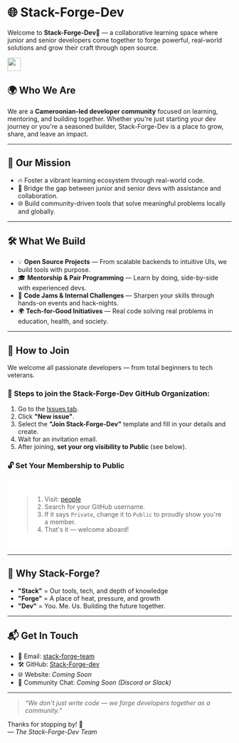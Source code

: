 # 🌐 **Stack-Forge-Dev** 

Welcome to **Stack-Forge-Dev**🚀 — a collaborative learning space where junior and senior developers come together to forge powerful, real-world solutions and grow their craft through open source.


<p align="left">
<a href="mailto:linksphere3@gmail.com" style="text-decoration:none">
  <img height="30" src = "https://img.shields.io/badge/gmail-c14438?&style=for-the-badge&logo=gmail&logoColor=white">
</a>
<br />

## 🌍 Who We Are

We are a **Cameroonian-led developer community** focused on learning, mentoring, and building together. Whether you're just starting your dev journey or you're a seasoned builder, Stack-Forge-Dev is a place to grow, share, and leave an impact.

---

## 🎯 Our Mission

- 🔥 Foster a vibrant learning ecosystem through real-world code.
- 🤝 Bridge the gap between junior and senior devs with assistance and collaboration.
- 🌐 Build community-driven tools that solve meaningful problems locally and globally.

---

## 🛠️ What We Build

- 💡 **Open Source Projects** — From scalable backends to intuitive UIs, we build tools with purpose.
- 🎓 **Mentorship & Pair Programming** — Learn by doing, side-by-side with experienced devs.
- 🚀 **Code Jams & Internal Challenges** — Sharpen your skills through hands-on events and hack-nights.
- 🌍 **Tech-for-Good Initiatives** — Real code solving real problems in education, health, and society.

---

## 🙌 How to Join

We welcome all passionate developers — from total beginners to tech veterans.

### 🧩 Steps to join the Stack-Forge-Dev GitHub Organization:

1. Go to the [Issues tab](https://github.com/Stack-Forge-dev/.github/issues).
2. Click **"New issue"**.
3. Select the **"Join Stack-Forge-Dev"** template and fill in your details and create.
4. Wait for an invitation email.
5. After joining, **set your org visibility to Public** (see below).

### 🔓 Set Your Membership to Public

<div style="background-color: white; padding: 20px; border-radius: 8px;">

> 1. Visit: [people](https://github.com/orgs/Stack-Forge-Dev/people)  
> 2. Search for your GitHub username.  
> 3. If it says `Private`, change it to `Public` to proudly show you're a member.  
> 4. That's it — welcome aboard!  

</div>

---

## 🧠 Why Stack-Forge?

- **"Stack"** = Our tools, tech, and depth of knowledge  
- **"Forge"** = A place of heat, pressure, and growth  
- **"Dev"** = You. Me. Us. Building the future together.

---

## 📬 Get In Touch

- 📧 Email: [stack-forge-team](linksphere3@gmail.com)
- 🛠 GitHub: [Stack-Forge-dev](https://github.com/Stack-Forge-dev)
- 🌐 Website: _Coming Soon_
- 💬 Community Chat: _Coming Soon (Discord or Slack)_

---

> _“We don’t just write code — we forge developers together as a community.”_

Thanks for stopping by! 🚀  
— *The Stack-Forge-Dev Team*
